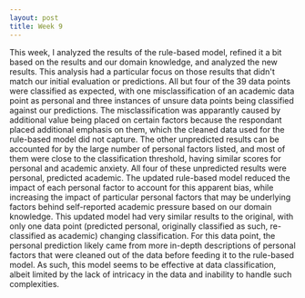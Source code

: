 ```yaml
---
layout: post
title: Week 9
---
```


This week, I analyzed the results of the rule-based model, refined it a bit based on the results and our domain knowledge, and analyzed the new results. This analysis had a particular focus on those results that didn't match our initial evaluation or predictions. 
All but four of the 39 data points were classified as expected, with one misclassification of an academic data point as personal and three instances of unsure data points being classified against our predictions.
The misclassification was apparantly caused by additional value being placed on certain factors because the respondant placed additional emphasis on them, which the cleaned data used for the rule-based model did not capture.
The other unpredicted results can be accounted for by the large number of personal factors listed, and most of them were close to the classification threshold, having similar scores for personal and academic anxiety.
All four of these unpredicted results were personal, predicted academic.
The updated rule-based model reduced the impact of each personal factor to account for this apparent bias, while increasing the impact of particular personal factors that may be underlying factors behind self-reported academic pressure based on our domain knowledge.
This updated model had very similar results to the original, with only one data point (predicted personal, originally classified as such, re-classified as academic) changing classification.
For this data point, the personal prediction likely came from more in-depth descriptions of personal factors that were cleaned out of the data before feeding it to the rule-based model.
As such, this model seems to be effective at data classification, albeit limited by the lack of intricacy in the data and inability to handle such complexities.
